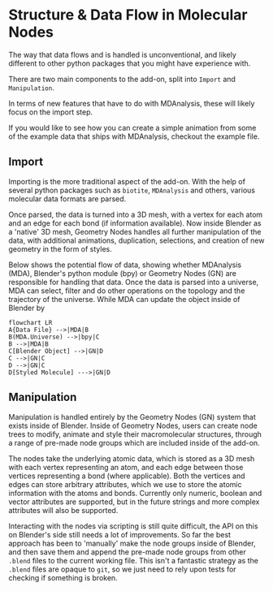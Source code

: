 # Structure & Data Flow in Molecular Nodes

The way that data flows and is handled is unconventional, and likely different
to other python packages that you might have experience with. 

There are two main components to the add-on, split into `Import` and
`Manipulation`.

In terms of new features that have to do with MDAnalysis, these will likely
focus on the import step.

If you would like to see how you can create a simple animation from some of the
example data that ships with MDAnalysis, checkout the example file.

## Import

Importing is the more traditional aspect of the add-on. With the help of several
python packages such as `biotite`, `MDAnalysis` and others, various molecular
data formats are parsed.

Once parsed, the data is turned into a 3D mesh, with a vertex for each atom and
an edge for each bond (if information available). Now inside Blender as a
'native' 3D mesh, Geometry Nodes handles all further manipulation of the data,
with additional animations, duplication, selections, and creation of new
geometry in the form of styles.

Below shows the potential flow of data, showing whether MDAnalysis (MDA),
Blender's python module (bpy) or Geometry Nodes (GN) are responsible for
handling that data. Once the data is parsed into a universe, MDA can select,
filter and do other operations on the topology and the trajectory of the
universe. While MDA can update the object inside of Blender by 

```mermaid
flowchart LR
A{Data File} -->|MDA|B
B(MDA.Universe) -->|bpy|C
B -->|MDA|B
C[Blender Object] -->|GN|D
C -->|GN|C
D -->|GN|C
D[Styled Molecule] --->|GN|D
```

## Manipulation

Manipulation is handled entirely by the Geometry Nodes (GN) system that exists
inside of Blender. Inside of Geometry Nodes, users can create node trees to
modify, animate and style their macromolecular structures, through a range of
pre-made node groups which are included inside of the add-on.

The nodes take the underlying atomic data, which is stored as a 3D mesh with
each vertex representing an atom, and each edge between those vertices
representing a bond (where applicable). Both the vertices and edges can store
arbitrary attributes, which we use to store the atomic information with the
atoms and bonds. Currently only numeric, boolean and vector attributes are
supported, but in the future strings and more complex attributes will also be
supported.

Interacting with the nodes via scripting is still quite difficult, the API on
this on Blender's side still needs a lot of improvements. So far the best
approach has been to 'manually' make the node groups inside of Blender, and then
save them and append the pre-made node groups from other `.blend` files to the
current working file. This isn't a fantastic strategy as the `.blend` files are
opaque to `git`, so we just need to rely upon tests for checking if something is
broken. 